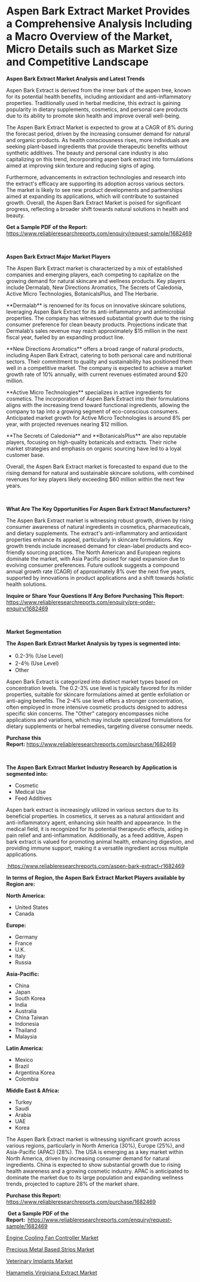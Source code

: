 <p><h1>Aspen Bark Extract Market Provides a Comprehensive Analysis Including a Macro Overview of the Market, Micro Details such as Market Size and Competitive Landscape</h1></p><p><strong>Aspen Bark Extract Market Analysis and Latest Trends</strong></p>
<p><p>Aspen Bark Extract is derived from the inner bark of the aspen tree, known for its potential health benefits, including antioxidant and anti-inflammatory properties. Traditionally used in herbal medicine, this extract is gaining popularity in dietary supplements, cosmetics, and personal care products due to its ability to promote skin health and improve overall well-being.</p><p>The Aspen Bark Extract Market is expected to grow at a CAGR of 8% during the forecast period, driven by the increasing consumer demand for natural and organic products. As health consciousness rises, more individuals are seeking plant-based ingredients that provide therapeutic benefits without synthetic additives. The beauty and personal care industry is also capitalizing on this trend, incorporating aspen bark extract into formulations aimed at improving skin texture and reducing signs of aging.</p><p>Furthermore, advancements in extraction technologies and research into the extract's efficacy are supporting its adoption across various sectors. The market is likely to see new product developments and partnerships aimed at expanding its applications, which will contribute to sustained growth. Overall, the Aspen Bark Extract Market is poised for significant progress, reflecting a broader shift towards natural solutions in health and beauty.</p></p>
<p><strong>Get a Sample PDF of the Report:&nbsp;</strong> <a href="https://www.reliableresearchreports.com/enquiry/request-sample/1682469?utm_campaign=102&utm_medium=2&utm_source=Github&utm_content=ia&utm_term=30122024&utm_id=aspen-bark-extract">https://www.reliableresearchreports.com/enquiry/request-sample/1682469</a></p>
<p>&nbsp;</p>
<p><strong>Aspen Bark Extract Major Market Players</strong></p>
<p><p>The Aspen Bark Extract market is characterized by a mix of established companies and emerging players, each competing to capitalize on the growing demand for natural skincare and wellness products. Key players include Dermalab, New Directions Aromatics, The Secrets of Caledonia, Active Micro Technologies, BotanicalsPlus, and The Herbarie.</p><p>**Dermalab** is renowned for its focus on innovative skincare solutions, leveraging Aspen Bark Extract for its anti-inflammatory and antimicrobial properties. The company has witnessed substantial growth due to the rising consumer preference for clean beauty products. Projections indicate that Dermalab’s sales revenue may reach approximately $15 million in the next fiscal year, fueled by an expanding product line.</p><p>**New Directions Aromatics** offers a broad range of natural products, including Aspen Bark Extract, catering to both personal care and nutritional sectors. Their commitment to quality and sustainability has positioned them well in a competitive market. The company is expected to achieve a market growth rate of 10% annually, with current revenues estimated around $20 million.</p><p>**Active Micro Technologies** specializes in active ingredients for cosmetics. The incorporation of Aspen Bark Extract into their formulations aligns with the increasing trend toward functional ingredients, allowing the company to tap into a growing segment of eco-conscious consumers. Anticipated market growth for Active Micro Technologies is around 8% per year, with projected revenues nearing $12 million.</p><p>**The Secrets of Caledonia** and **BotanicalsPlus** are also reputable players, focusing on high-quality botanicals and extracts. Their niche market strategies and emphasis on organic sourcing have led to a loyal customer base.</p><p>Overall, the Aspen Bark Extract market is forecasted to expand due to the rising demand for natural and sustainable skincare solutions, with combined revenues for key players likely exceeding $60 million within the next few years.</p></p>
<p>&nbsp;</p>
<p><strong>What Are The Key Opportunities For Aspen Bark Extract Manufacturers?</strong></p>
<p><p>The Aspen Bark Extract market is witnessing robust growth, driven by rising consumer awareness of natural ingredients in cosmetics, pharmaceuticals, and dietary supplements. The extract's anti-inflammatory and antioxidant properties enhance its appeal, particularly in skincare formulations. Key growth trends include increased demand for clean-label products and eco-friendly sourcing practices. The North American and European regions dominate the market, with Asia Pacific poised for rapid expansion due to evolving consumer preferences. Future outlook suggests a compound annual growth rate (CAGR) of approximately 8% over the next five years, supported by innovations in product applications and a shift towards holistic health solutions.</p></p>
<p><strong>Inquire or Share Your Questions If Any Before Purchasing This Report:</strong> <a href="https://www.reliableresearchreports.com/enquiry/pre-order-enquiry/1682469?utm_campaign=102&utm_medium=2&utm_source=Github&utm_content=ia&utm_term=30122024&utm_id=aspen-bark-extract">https://www.reliableresearchreports.com/enquiry/pre-order-enquiry/1682469</a></p>
<p>&nbsp;</p>
<p><strong>Market Segmentation</strong></p>
<p><strong>The Aspen Bark Extract Market Analysis by types is segmented into:</strong></p>
<p><ul><li>0.2-3％ (Use Level)</li><li>2-4％ (Use Level)</li><li>Other</li></ul></p>
<p><p>Aspen Bark Extract is categorized into distinct market types based on concentration levels. The 0.2-3% use level is typically favored for its milder properties, suitable for skincare formulations aimed at gentle exfoliation or anti-aging benefits. The 2-4% use level offers a stronger concentration, often employed in more intensive cosmetic products designed to address specific skin concerns. The "Other" category encompasses niche applications and variations, which may include specialized formulations for dietary supplements or herbal remedies, targeting diverse consumer needs.</p></p>
<p><strong>Purchase this Report:&nbsp;</strong><a href="https://www.reliableresearchreports.com/purchase/1682469?utm_campaign=102&utm_medium=2&utm_source=Github&utm_content=ia&utm_term=30122024&utm_id=aspen-bark-extract">https://www.reliableresearchreports.com/purchase/1682469</a></p>
<p>&nbsp;</p>
<p><strong>The Aspen Bark Extract Market Industry Research by Application is segmented into:</strong></p>
<p><ul><li>Cosmetic</li><li>Medical Use</li><li>Feed Additives</li></ul></p>
<p><p>Aspen bark extract is increasingly utilized in various sectors due to its beneficial properties. In cosmetics, it serves as a natural antioxidant and anti-inflammatory agent, enhancing skin health and appearance. In the medical field, it is recognized for its potential therapeutic effects, aiding in pain relief and anti-inflammation. Additionally, as a feed additive, Aspen bark extract is valued for promoting animal health, enhancing digestion, and providing immune support, making it a versatile ingredient across multiple applications.</p></p>
<p><a href="https://www.reliableresearchreports.com/aspen-bark-extract-r1682469?utm_campaign=102&utm_medium=2&utm_source=Github&utm_content=ia&utm_term=30122024&utm_id=aspen-bark-extract">&nbsp;https://www.reliableresearchreports.com/aspen-bark-extract-r1682469</a></p>
<p><strong>In terms of Region, the Aspen Bark Extract Market Players available by Region are:</strong></p>
<p>
    <p> <strong> North America: </strong>
        <ul>
            <li>United States</li>
            <li>Canada</li>
        </ul>
        </p> 
    <p> <strong> Europe: </strong>
        <ul>
            <li>Germany</li>
            <li>France</li>
            <li>U.K.</li>
            <li>Italy</li>
            <li>Russia</li>
        </ul>
        </p> 
    <p> <strong> Asia-Pacific: </strong>
        <ul>
            <li>China</li>
            <li>Japan</li>
            <li>South Korea</li>
            <li>India</li>
            <li>Australia</li>
            <li>China Taiwan</li>
            <li>Indonesia</li>
            <li>Thailand</li>
            <li>Malaysia</li>
        </ul>
        </p> 
    <p> <strong> Latin America: </strong>
        <ul>
            <li>Mexico</li>
            <li>Brazil</li>
            <li>Argentina Korea</li>
            <li>Colombia</li>
        </ul>
        </p> 
    <p> <strong> Middle East & Africa: </strong>
        <ul>
            <li>Turkey</li>
            <li>Saudi</li>
            <li>Arabia</li>
            <li>UAE</li>
            <li>Korea</li>
        </ul>
    </p>
    </p>
<p><p>The Aspen Bark Extract market is witnessing significant growth across various regions, particularly in North America (30%), Europe (25%), and Asia-Pacific (APAC) (28%). The USA is emerging as a key market within North America, driven by increasing consumer demand for natural ingredients. China is expected to show substantial growth due to rising health awareness and a growing cosmetic industry. APAC is anticipated to dominate the market due to its large population and expanding wellness trends, projected to capture 28% of the market share.</p></p>
<p><strong>Purchase this Report: </strong><a href="https://www.reliableresearchreports.com/purchase/1682469?utm_campaign=102&utm_medium=2&utm_source=Github&utm_content=ia&utm_term=30122024&utm_id=aspen-bark-extract">https://www.reliableresearchreports.com/purchase/1682469</a></p>
<p>&nbsp;<strong>Get a Sample PDF of the Report:&nbsp;&nbsp;</strong><a href="https://www.reliableresearchreports.com/enquiry/request-sample/1682469?utm_campaign=102&utm_medium=2&utm_source=Github&utm_content=ia&utm_term=30122024&utm_id=aspen-bark-extract">https://www.reliableresearchreports.com/enquiry/request-sample/1682469</a></p>
<p><strong></strong></p>
<p><p><a href="https://github.com/NargisHussain75/Market-Research-Report-List-1/blob/main/engine-cooling-fan-controller-market.md?utm_campaign=102&utm_medium=2&utm_source=Github&utm_content=ia&utm_term=30122024&utm_id=aspen-bark-extract">Engine Cooling Fan Controller Market</a></p><p><a href="https://github.com/hillsmyung726/Market-Research-Report-List-1/blob/main/precious-metal-based-strips-market.md?utm_campaign=102&utm_medium=2&utm_source=Github&utm_content=ia&utm_term=30122024&utm_id=aspen-bark-extract">Precious Metal Based Strips Market</a></p><p><a href="https://github.com/FlorianWolf90/Market-Research-Report-List-1/blob/main/veterinary-implants-market.md?utm_campaign=102&utm_medium=2&utm_source=Github&utm_content=ia&utm_term=30122024&utm_id=aspen-bark-extract">Veterinary Implants Market</a></p><p><a href="https://github.com/pearlinewhite4692/Market-Research-Report-List-1/blob/main/hamamelis-virginiana-extract-market.md?utm_campaign=102&utm_medium=2&utm_source=Github&utm_content=ia&utm_term=30122024&utm_id=aspen-bark-extract">Hamamelis Virginiana Extract Market</a></p></p>